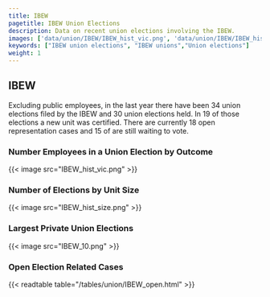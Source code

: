 ```yaml
---
title: IBEW
pagetitle: IBEW Union Elections
description: Data on recent union elections involving the IBEW.
images: ['data/union/IBEW/IBEW_hist_vic.png', 'data/union/IBEW/IBEW_hist_size.png', 'data/union/IBEW/IBEW_10.png']
keywords: ["IBEW union elections", "IBEW unions","Union elections"]
weight: 1
---
```

##  IBEW

Excluding public employees, in the last year there have been 34 union elections filed by the IBEW and 30 union elections held. In 19 of those elections a new unit was certified. There are currently 18 open representation cases and 15 of are still waiting to vote.

### Number Employees in a Union Election by Outcome
{{< image src="IBEW_hist_vic.png" >}}

### Number of Elections by Unit Size
{{< image src="IBEW_hist_size.png" >}}

### Largest Private Union Elections
{{< image src="IBEW_10.png" >}}

### Open Election Related Cases
{{< readtable table="/tables/union/IBEW_open.html" >}}

